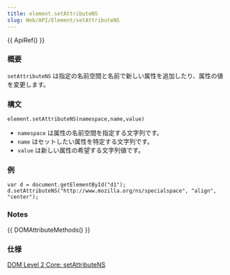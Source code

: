 ```yaml
---
title: element.setAttributeNS
slug: Web/API/Element/setAttributeNS
---
```


{{ ApiRef() }}

### 概要

`setAttributeNS` は指定の名前空間と名前で新しい属性を追加したり、属性の値を変更します。

### 構文

```
element.setAttributeNS(namespace,name,value)
```

- `namespace` は属性の名前空間を指定する文字列です。
- `name` はセットしたい属性を特定する文字列です。
- `value` は新しい属性の希望する文字列値です。

### 例

```
var d = document.getElementById("d1");
d.setAttributeNS("http://www.mozilla.org/ns/specialspace", "align", "center");
```

### Notes

{{ DOMAttributeMethods() }}

### 仕様

[DOM Level 2 Core: setAttributeNS](http://www.w3.org/TR/DOM-Level-2-Core/core.html#ID-ElSetAttrNS)
